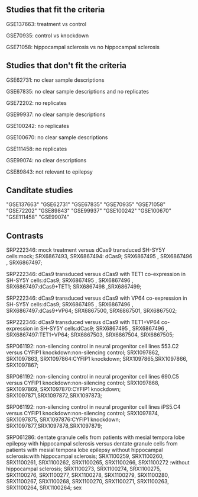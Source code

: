 ## Studies that fit the criteria

GSE137663: treatment vs control

GSE70935: control vs knockdown

GSE71058: hippocampal sclerosis vs no hippocampal sclerosis


## Studies that don't fit the criteria

GSE62731: no clear sample descriptions

GSE67835: no clear sample descriptions and no replicates

GSE72202: no replicates

GSE99937: no clear sample descriptions

GSE100242: no replicates

GSE100670: no clear sample descriptions

GSE111458: no replicates

GSE99074: no clear descriptions

GSE89843: not relevant to epilepsy


## Canditate studies
"GSE137663" "GSE62731"  "GSE67835"  "GSE70935"  "GSE71058"  "GSE72202"  "GSE89843"  "GSE99937"  "GSE100242" "GSE100670" "GSE111458" "GSE99074" 

## Contrasts
SRP222346: mock treatment versus dCas9 transduced SH-SY5Y cells:mock; SRX6867493, SRX6867494: dCas9; SRX6867495 , SRX6867496 , SRX6867497;

SRP222346: dCas9 transduced versus dCas9 with TET1 co-expression in SH-SY5Y cells:dCas9; SRX6867495 , SRX6867496 , SRX6867497:dCas9+TET1; SRX6867498 ,SRX6867499;

SRP222346: dCas9 transduced versus dCas9 with VP64 co-expression in SH-SY5Y cells:dCas9; SRX6867495 , SRX6867496 , SRX6867497:dCas9+VP64; SRX6867500, SRX6867501, SRX6867502;

SRP222346: dCas9 transduced versus dCas9 with TET1+VP64 co-expression in SH-SY5Y cells:dCas9; SRX6867495 , SRX6867496 , SRX6867497:TET1+VP64; SRX6867503, SRX6867504, SRX6867505;

SRP061192: non-silencing control in neural progenitor cell lines 553.C2 versus CYFIP1 knockdown:non-silencing control; SRX1097862, SRX1097863, SRX1097864:CYFIP1 knockdown; SRX1097865,SRX1097866,	SRX1097867;

SRP061192: non-silencing control in neural progenitor cell lines 690.C5 versus CYFIP1 knockdown:non-silencing control; SRX1097868, SRX1097869, SRX1097870:CYFIP1 knockdown; SRX1097871,SRX1097872,SRX1097873;

SRP061192: non-silencing control in neural progenitor cell lines iPS5.C4 versus CYFIP1 knockdown:non-silencing control; SRX1097874, SRX1097875, SRX1097876:CYFIP1 knockdown; SRX1097877,SRX1097878,SRX1097879;

SRP061286: dentate granule cells from patients with mesial tempora lobe epilepsy with hippocampal sclerosis versus dentate granule cells from patients with mesial tempora lobe epilepsy without hippocampal sclerosis:with hippocampal sclerosis; SRX1100259, 	SRX1100260, SRX1100261, SRX1100262,	SRX1100265,	SRX1100266,	SRX1100272 :without hippocampal sclerosis; SRX1100273, SRX1100274, SRX1100275, SRX1100276, SRX1100277,	SRX1100278, SRX1100279,	SRX1100280, SRX1100267,	SRX1100268,	SRX1100270, SRX1100271, SRX1100263, SRX1100264, SRX1100264; sex